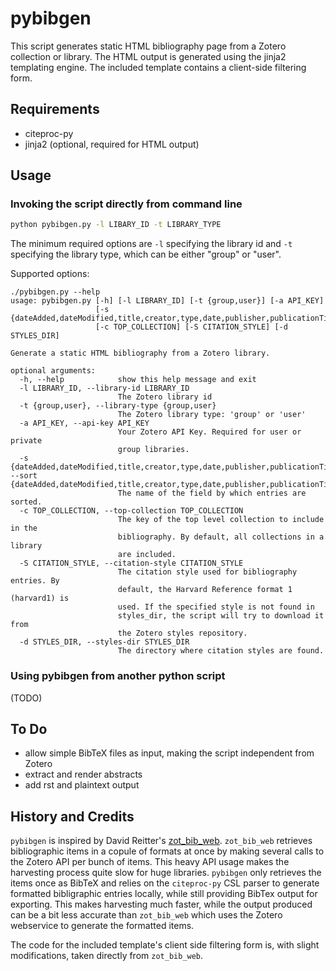 # pybibgen

This script generates static HTML bibliography page from a Zotero collection or library. The HTML output is generated using the jinja2 templating engine. The included template contains a client-side filtering form.

## Requirements

* citeproc-py
* jinja2 (optional, required for HTML output)

## Usage

### Invoking the script directly from command line

```bash
python pybibgen.py -l LIBARY_ID -t LIBRARY_TYPE
```

The minimum required options are `-l` specifying the library id and `-t` specifying the library type, which can be either "group" or "user". 


Supported options:

```
./pybibgen.py --help                                                                                                                     
usage: pybibgen.py [-h] [-l LIBRARY_ID] [-t {group,user}] [-a API_KEY]
                   [-s {dateAdded,dateModified,title,creator,type,date,publisher,publicationTitle,journalAbbreviation,language,accessDate,libraryCatalog,callNumber,rights,addedBy,numItems}]
                   [-c TOP_COLLECTION] [-S CITATION_STYLE] [-d STYLES_DIR]

Generate a static HTML bibliography from a Zotero library.

optional arguments:
  -h, --help            show this help message and exit
  -l LIBRARY_ID, --library-id LIBRARY_ID
                        The Zotero library id
  -t {group,user}, --library-type {group,user}
                        The Zotero library type: 'group' or 'user'
  -a API_KEY, --api-key API_KEY
                        Your Zotero API Key. Required for user or private
                        group libraries.
  -s {dateAdded,dateModified,title,creator,type,date,publisher,publicationTitle,journalAbbreviation,language,accessDate,libraryCatalog,callNumber,rights,addedBy,numItems}, --sort {dateAdded,dateModified,title,creator,type,date,publisher,publicationTitle,journalAbbreviation,language,accessDate,libraryCatalog,callNumber,rights,addedBy,numItems}
                        The name of the field by which entries are sorted.
  -c TOP_COLLECTION, --top-collection TOP_COLLECTION
                        The key of the top level collection to include in the
                        bibliography. By default, all collections in a library
                        are included.
  -S CITATION_STYLE, --citation-style CITATION_STYLE
                        The citation style used for bibliography entries. By
                        default, the Harvard Reference format 1 (harvard1) is
                        used. If the specified style is not found in
                        styles_dir, the script will try to download it from
                        the Zotero styles repository.
  -d STYLES_DIR, --styles-dir STYLES_DIR
                        The directory where citation styles are found.
```

### Using pybibgen from another python script

(TODO)

## To Do

* allow simple BibTeX files as input, making the script independent from Zotero
* extract and render abstracts
* add rst and plaintext output

## History and Credits 

`pybibgen` is inspired by David Reitter's [zot_bib_web](https://github.com/davidswelt/zot_bib_web). `zot_bib_web` retrieves bibliographic items in a copule of formats at once by making several calls to the Zotero API per bunch of items. This heavy API usage makes the harvesting process quite slow for huge libraries. `pybibgen` only retrieves the items once as BibTeX and relies on the `citeproc-py` CSL parser to generate formatted bibligraphic entries locally, while still providing BibTex output for exporting. This makes harvesting much faster, while the output produced can be a bit less accurate than `zot_bib_web` which uses the Zotero webservice to generate the formatted items.  

The code for the included template's client side filtering form is, with slight modifications, taken directly from `zot_bib_web`.


